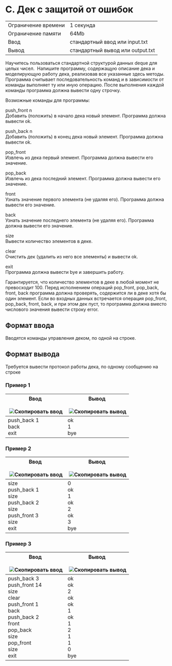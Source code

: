 # C. Дек с защитой от ошибок

|   |   |
|---|---|
|Ограничение времени|1 секунда|
|Ограничение памяти|64Mb|
|Ввод|стандартный ввод или input.txt|
|Вывод|стандартный вывод или output.txt|

Научитесь пользоваться стандартной структурой данных deque для целых чисел.  Напишите программу, содержащую описание дека и моделирующую работу дека, реализовав все указанные здесь методы. Программа считывает последовательность команд и в зависимости от команды выполняет ту или иную операцию. После выполнения каждой команды программа должна вывести одну строчку.

Возможные команды для программы:

push_front n  
Добавить (положить) в начало дека новый элемент. Программа должна вывести ok.

push_back n  
Добавить (положить) в конец дека новый элемент. Программа должна вывести ok.

pop_front  
Извлечь из дека первый элемент. Программа должна вывести его значение.

pop_back  
Извлечь из дека последний элемент. Программа должна вывести его значение.

front  
Узнать значение первого элемента (не удаляя его). Программа должна вывести его значение.

back  
Узнать значение последнего элемента (не удаляя его). Программа должна вывести его значение.

size  
Вывести количество элементов в деке.

clear  
Очистить дек (удалить из него все элементы) и вывести ok.

exit  
Программа должна вывести bye и завершить работу.

Гарантируется, что количество элементов в деке в любой момент не превосходит 100. Перед исполнением операций pop_front, pop_back, front, back программа должна проверять, содержится ли в деке хотя бы один элемент. Если во входных данных встречается операция pop_front, pop_back, front, back, и при этом дек пуст, то программа должна вместо числового значения вывести строку error.

## Формат ввода

Вводятся команды управления деком, по одной на строке.

## Формат вывода

Требуется вывести протокол работы дека, по одному сообщению на строке

### Пример 1

|Ввод<br><br> ![Скопировать ввод](https://yastatic.net/lego/_/La6qi18Z8LwgnZdsAr1qy1GwCwo.gif)|Вывод<br><br> ![Скопировать вывод](https://yastatic.net/lego/_/La6qi18Z8LwgnZdsAr1qy1GwCwo.gif)|
|---|---|
|push_back 1<br>back<br>exit|ok<br>1<br>bye|

### Пример 2

|Ввод<br><br> ![Скопировать ввод](https://yastatic.net/lego/_/La6qi18Z8LwgnZdsAr1qy1GwCwo.gif)|Вывод<br><br> ![Скопировать вывод](https://yastatic.net/lego/_/La6qi18Z8LwgnZdsAr1qy1GwCwo.gif)|
|---|---|
|size<br>push_back 1<br>size<br>push_back 2<br>size<br>push_front 3<br>size<br>exit|0<br>ok<br>1<br>ok<br>2<br>ok<br>3<br>bye|

### Пример 3

|Ввод<br><br> ![Скопировать ввод](https://yastatic.net/lego/_/La6qi18Z8LwgnZdsAr1qy1GwCwo.gif)|Вывод<br><br> ![Скопировать вывод](https://yastatic.net/lego/_/La6qi18Z8LwgnZdsAr1qy1GwCwo.gif)|
|---|---|
|push_back 3<br>push_front 14<br>size<br>clear<br>push_front 1<br>back<br>push_back 2<br>front<br>pop_back<br>size<br>pop_front<br>size<br>exit|ok<br>ok<br>2<br>ok<br>ok<br>1<br>ok<br>1<br>2<br>1<br>1<br>0<br>bye|